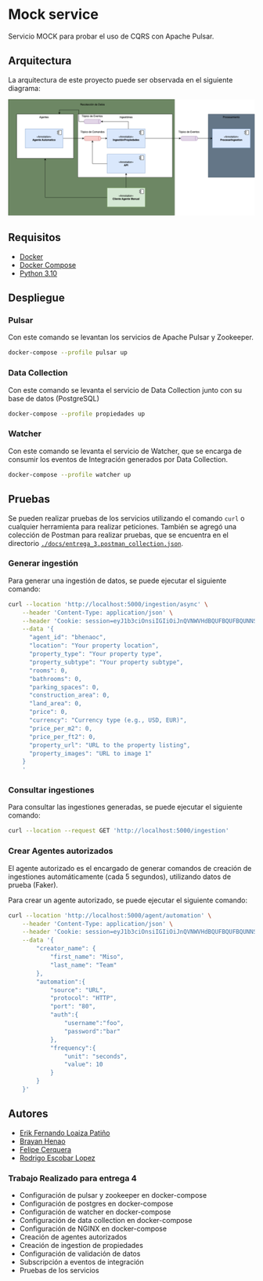 # Mock service

Servicio MOCK para probar el uso de CQRS con Apache Pulsar.

## Arquitectura

La arquitectura de este proyecto puede ser observada en el siguiente diagrama:

![Arquitectura](./docs/arquitectura.png)

## Requisitos

- [Docker](https://www.docker.com/)
- [Docker Compose](https://docs.docker.com/compose/)
- [Python 3.10](https://www.python.org/)

## Despliegue

### Pulsar

Con este comando se levantan los servicios de Apache Pulsar y Zookeeper.

```bash
docker-compose --profile pulsar up
```

### Data Collection

Con este comando se levanta el servicio de Data Collection junto con su base de datos (PostgreSQL)

```bash
docker-compose --profile propiedades up
```

### Watcher

Con este comando se levanta el servicio de Watcher, que se encarga de consumir los eventos de Integración generados
por Data Collection.

```bash
docker-compose --profile watcher up
```

## Pruebas

Se pueden realizar pruebas de los servicios utilizando el comando `curl` o cualquier herramienta para realizar
peticiones. También se agregó una colección de Postman para realizar pruebas, que se encuentra en el directorio
[`./docs/entrega_3.postman_collection.json`](./docs/entrega_3.postman_collection.json).

### Generar ingestión

Para generar una ingestión de datos, se puede ejecutar el siguiente comando:

```bash
curl --location 'http://localhost:5000/ingestion/async' \
    --header 'Content-Type: application/json' \
    --header 'Cookie: session=eyJ1b3ciOnsiIGIiOiJnQVNWVHdBQUFBQUFBQUNNSG5OeVl5NWtZWFJoWDJOdmJHeGxZM1JwYjI0dVkyOXVabWxuTG5WdmQ1U01GRk5SVEVGc1kyaGxiWGxWYm1sMFQyWlhiM0pybEpPVUtZR1VmWlNNQ0Y5aVlYUmphR1Z6bEYyVWMySXUifX0.Zd0d5A.qu8UKqrCPZYfN_VF8y-VpxEkINQ' \
    --data '{
      "agent_id": "bhenaoc",
      "location": "Your property location",
      "property_type": "Your property type",
      "property_subtype": "Your property subtype",
      "rooms": 0,
      "bathrooms": 0,
      "parking_spaces": 0,
      "construction_area": 0,
      "land_area": 0,
      "price": 0,
      "currency": "Currency type (e.g., USD, EUR)",
      "price_per_m2": 0,
      "price_per_ft2": 0,
      "property_url": "URL to the property listing",
      "property_images": "URL to image 1"
    }
    '
```

### Consultar ingestiones

Para consultar las ingestiones generadas, se puede ejecutar el siguiente comando:

```bash
curl --location --request GET 'http://localhost:5000/ingestion'
```

### Crear Agentes autorizados

El agente autorizado es el encargado de generar comandos de creación de ingestiones automáticamente (cada 5 segundos),
utilizando datos de prueba (Faker).

Para crear un agente autorizado, se puede ejecutar el siguiente comando:

```bash
curl --location 'http://localhost:5000/agent/automation' \
    --header 'Content-Type: application/json' \
    --header 'Cookie: session=eyJ1b3ciOnsiIGIiOiJnQVNWVHdBQUFBQUFBQUNNSG5OeVl5NWtZWFJoWDJOdmJHeGxZM1JwYjI0dVkyOXVabWxuTG5WdmQ1U01GRk5SVEVGc1kyaGxiWGxWYm1sMFQyWlhiM0pybEpPVUtZR1VmWlNNQ0Y5aVlYUmphR1Z6bEYyVWMySXUifX0.Zd0c2g.O2L7mFmpMy-4reYjMe3GtQbZcx8' \
    --data '{
        "creator_name": {
            "first_name": "Miso",
            "last_name": "Team"
        },
        "automation":{
            "source": "URL",
            "protocol": "HTTP",
            "port": "80",
            "auth":{
                "username":"foo",
                "password":"bar"
            },
            "frequency":{
                "unit": "seconds",
                "value": 10
            }
        }
    }'
```

## Autores

- [Erik Fernando Loaiza Patiño](https://github.com/erikloaiza)
- [Brayan Henao](https://github.com/brayanhenao)
- [Felipe Cerquera](https://github.com/pipeCer)
- [Rodrigo Escobar Lopez](https://github.com/ocralo)

### Trabajo Realizado para entrega 4

- Configuración de pulsar y zookeeper en docker-compose
- Configuración de postgres en docker-compose
- Configuración de watcher en docker-compose
- Configuración de data collection en docker-compose
- Configuración de NGINX en docker-compose
- Creación de agentes autorizados
- Creación de ingestion de propiedades
- Configuración de validación de datos
- Subscripción a eventos de integración
- Pruebas de los servicios
